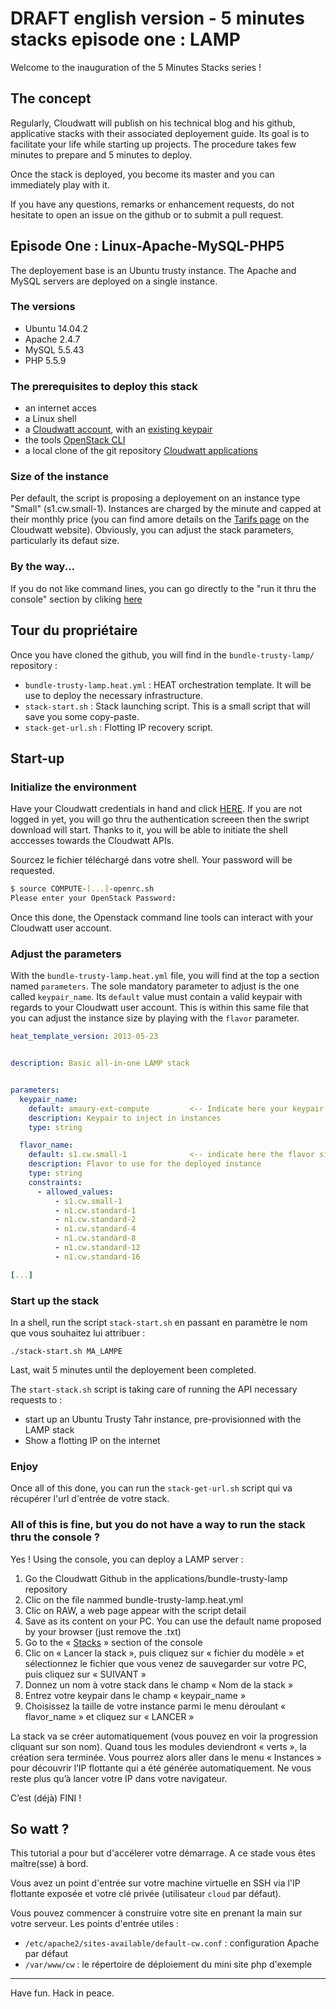 # DRAFT english version - 5 minutes stacks episode one : LAMP #

Welcome to the inauguration of the 5 Minutes Stacks series !

## The concept

Regularly, Cloudwatt will publish on his technical blog and his github, applicative stacks with their associated deployement guide. Its goal is to facilitate your life while starting up projects. The procedure takes few minutes to prepare and 5 minutes to deploy.

Once the stack is deployed, you become its master and you can immediately play with it.

If you have any questions, remarks or enhancement requests, do not hesitate to open an issue on the github or to submit a pull request.

## Episode One : Linux-Apache-MySQL-PHP5

The deployement base is an Ubuntu trusty instance. The Apache and MySQL servers are deployed on a single instance.

### The versions

* Ubuntu 14.04.2
* Apache 2.4.7
* MySQL 5.5.43
* PHP 5.5.9

### The prerequisites to deploy this stack

* an internet acces
* a Linux shell
* a [Cloudwatt account](https://www.cloudwatt.com/authentification), with an [existing keypair](https://console.cloudwatt.com/project/access_and_security/?tab=access_security_tabs__keypairs_tab)
* the tools [OpenStack CLI](http://docs.openstack.org/cli-reference/content/install_clients.html)
* a local clone of the git repository [Cloudwatt applications](https://github.com/cloudwatt/applications)

### Size of the instance

Per default, the script is proposing a deployement on an instance type "Small" (s1.cw.small-1).  Instances are charged by the minute and capped at their monthly price (you can find amore details on the [Tarifs page](https://www.cloudwatt.com/fr/produits/tarifs.html) on the Cloudwatt website). Obviously, you can adjust the stack parameters, particularly its defaut size.

### By the way...

If you do not like command lines, you can go directly to the "run it thru the console" section by cliking [here](#console) 

## Tour du propriétaire

Once you have cloned the github, you will find in the `bundle-trusty-lamp/` repository :

* `bundle-trusty-lamp.heat.yml` : HEAT orchestration template. It will be use to deploy the necessary infrastructure.
* `stack-start.sh` : Stack launching script. This is a small script that will save you some copy-paste.
* `stack-get-url.sh` : Flotting IP recovery script.


## Start-up

### Initialize the environment

Have your Cloudwatt credentials in hand and click [HERE](https://console.cloudwatt.com/project/access_and_security/api_access/openrc/). 
If you are not logged in yet, you will go thru the authentication screeen then the swript download will start. Thanks to it, you will be able to initiate the shell acccesses towards the Cloudwatt APIs.

Sourcez le fichier téléchargé dans votre shell. Your password will be requested. 

~~~ bash
$ source COMPUTE-[...]-openrc.sh
Please enter your OpenStack Password:

~~~

Once this done, the Openstack command line tools can interact with your Cloudwatt user account.

### Adjust the parameters

With the `bundle-trusty-lamp.heat.yml` file, you will find at the top a section named `parameters`. The sole mandatory parameter to adjust is the one called `keypair_name`. Its `default` value must contain a valid keypair with regards to your Cloudwatt user account. This is within this same file that you can adjust the instance size by playing with the `flavor` parameter.

~~~ yaml
heat_template_version: 2013-05-23


description: Basic all-in-one LAMP stack


parameters:
  keypair_name:
    default: amaury-ext-compute         <-- Indicate here your keypair
    description: Keypair to inject in instances
    type: string

  flavor_name:
    default: s1.cw.small-1              <-- indicate here the flavor size
    description: Flavor to use for the deployed instance
    type: string
    constraints:
      - allowed_values:
          - s1.cw.small-1
          - n1.cw.standard-1
          - n1.cw.standard-2
          - n1.cw.standard-4
          - n1.cw.standard-8
          - n1.cw.standard-12
          - n1.cw.standard-16

[...]
~~~

### Start up the stack

In a shell, run the script `stack-start.sh` en passant en paramètre le nom que vous souhaitez lui attribuer :

~~~
./stack-start.sh MA_LAMPE
~~~

Last, wait 5 minutes until the deployement been completed.

The `start-stack.sh` script is taking care of running the API necessary requests to :

* start up an Ubuntu Trusty Tahr instance, pre-provisionned with the LAMP stack
* Show a flotting IP on the internet

### Enjoy

Once all of this done, you can run the `stack-get-url.sh` script qui va récupérer l'url d'entrée de votre stack.

<a name="console" />

### All of this is fine, but you do not have a way to run the stack thru the console ?

Yes ! Using the console, you can deploy a LAMP server :

1.	Go the Cloudwatt Github in the applications/bundle-trusty-lamp repository
2.	Clic on the file nammed bundle-trusty-lamp.heat.yml
3.	Clic on RAW, a web page appear with the script detail
4.	Save as its content on your PC. You can use the default name proposed by your browser (just remove the .txt)
5.  Go to the « [Stacks](https://console.cloudwatt.com/project/stacks/) » section of the console
6.	Clic on « Lancer la stack », puis cliquez sur « fichier du modèle » et sélectionnez le fichier que vous venez de sauvegarder sur votre PC, puis cliquez sur « SUIVANT »
7.	Donnez un nom à votre stack dans le champ « Nom de la stack »
8.	Entrez votre keypair dans le champ « keypair_name »
9.	Choisissez la taille de votre instance parmi le menu déroulant « flavor_name » et cliquez sur « LANCER »

La stack va se créer automatiquement (vous pouvez en voir la progression cliquant sur son nom). Quand tous les modules deviendront « verts », la création sera terminée. Vous pourrez alors aller dans le menu « Instances » pour découvrir l’IP flottante qui a été générée automatiquement. Ne vous reste plus qu’à lancer votre IP dans votre navigateur.

C’est (déjà) FINI !


## So watt ?


This tutorial a pour but d'accélerer votre démarrage. A ce stade vous êtes maître(sse) à bord. 

Vous avez un point d'entrée sur votre machine virtuelle en SSH via l'IP flottante exposée et votre clé privée (utilisateur `cloud` par défaut).

Vous pouvez commencer à construire votre site en prenant la main sur votre serveur. Les points d'entrée utiles :

* `/etc/apache2/sites-available/default-cw.conf` : configuration Apache par défaut 
* `/var/www/cw` : le répertoire de déploiement du mini site php d'exemple

-----
Have fun. Hack in peace.
